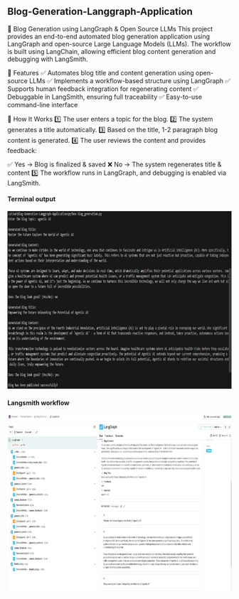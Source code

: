 ## Blog-Generation-Langgraph-Application

🚀 Blog Generation using LangGraph & Open Source LLMs
This project provides an end-to-end automated blog generation application using LangGraph and open-source Large Language Models (LLMs). The workflow is built using LangChain, allowing efficient blog content generation and debugging with LangSmith.

🔹 Features
✅ Automates blog title and content generation using open-source LLMs
✅ Implements a workflow-based structure using LangGraph
✅ Supports human feedback integration for regenerating content
✅ Debuggable in LangSmith, ensuring full traceability
✅ Easy-to-use command-line interface

📌 How It Works
1️⃣ The user enters a topic for the blog.
2️⃣ The system generates a title automatically.
3️⃣ Based on the title, 1-2 paragraph blog content is generated.
4️⃣ The user reviews the content and provides feedback:

✅ Yes → Blog is finalized & saved
❌ No → The system regenerates title & content
5️⃣ The workflow runs in LangGraph, and debugging is enabled via LangSmith.





#### Terminal output

<img src="terminal_output.jpg" alt="Blog Generation" width="800" height="400">



#### Langsmith workflow

<img src="workflow.jpg" alt="Blog Generation" width="800" height="400">